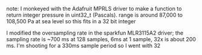note: I monkeyed with the Adafruit MPRLS driver to make a function to return integer pressure in uint32_t (Pascals).  range is around 87,000 to 108,500 Pa at sea level so this fits in a 32 bit integer

I modified the oversampling rate in the sparkfun MLR3115A2 driver; the sampling rate is ~700 ms at 128 samples, 6ms at 1 sample, 32x is about 200 ms.  I'm shooting for a 330ms sample period so I went with 32
